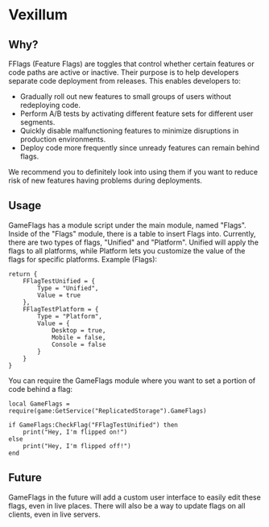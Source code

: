 # Vexillum

## Why?

FFlags (Feature Flags) are toggles that control whether certain features or code paths are active or inactive. Their purpose is to help developers separate code deployment from releases. This enables developers to:

- Gradually roll out new features to small groups of users without redeploying code.
- Perform A/B tests by activating different feature sets for different user segments.
- Quickly disable malfunctioning features to minimize disruptions in production environments.
- Deploy code more frequently since unready features can remain behind flags.

We recommend you to definitely look into using them if you want to reduce risk of new features having problems during deployments.

## Usage

GameFlags has a module script under the main module, named "Flags". Inside of the "Flags" module, there is a table to insert Flags into. Currently, there are two types of flags, "Unified" and "Platform". Unified will apply the flags to all platforms, while Platform lets you customize the value of the flags for specific platforms.
Example (Flags):

```luau
return {
	FFlagTestUnified = {
		Type = "Unified",
		Value = true
	},
	FFlagTestPlatform = {
		Type = "Platform",
		Value = {
			Desktop = true,
			Mobile = false,
			Console = false
		}
	}
}
```

You can require the GameFlags module where you want to set a portion of code behind a flag:

```luau
local GameFlags = require(game:GetService("ReplicatedStorage").GameFlags)

if GameFlags:CheckFlag("FFlagTestUnified") then
	print("Hey, I'm flipped on!")
else
	print("Hey, I'm flipped off!")
end
```

## Future

GameFlags in the future will add a custom user interface to easily edit these flags, even in live places. There will also be a way to update flags on all clients, even in live servers.
